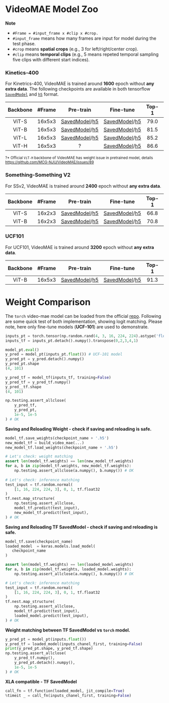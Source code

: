 # VideoMAE Model Zoo

**Note**

- `#Frame = #input_frame x #clip x #crop.`
- `#input_frame` means how many frames are input for model during the test phase.
- `#crop` means **spatial crops** (e.g., 3 for left/right/center crop).
- `#clip` means **temporal clips** (e.g., 5 means repeted temporal sampling five clips with different start indices).

### Kinetics-400

For Kinetrics-400, VideoMAE is trained around **1600** epoch without **any extra data**. The following checkpoints are available in both tensorflow [`SavedModel`](https://www.tensorflow.org/guide/saved_model) and [`h5`](https://keras.io/api/saving/weights_saving_and_loading/#save_weights-method) format.


| Backbone | \#Frame | Pre-train | Fine-tune | Top-1 | Top-5 |
 | :--: | :--: | :--: | :--: | :---: | :---: |
  ViT-S    | 16x5x3  | [SavedModel](https://github.com/innat/VideoMAE/releases/download/v1.1/TFVideoMAE_S_K400_16x224_PT.zip)/[h5](https://github.com/innat/VideoMAE/releases/download/v1.0/TFVideoMAE_S_K400_16x224_PT.h5) | [SavedModel](https://github.com/innat/VideoMAE/releases/download/v1.1/TFVideoMAE_S_K400_16x224_FT.zip)/[h5](https://github.com/innat/VideoMAE/releases/download/v1.0/TFVideoMAE_S_16x224_FT.h5) | 79.0 | 93.8   |
  ViT-B    | 16x5x3  | [SavedModel](https://github.com/innat/VideoMAE/releases/download/v1.1/TFVideoMAE_B_K400_16x224_PT.zip)/[h5](https://github.com/innat/VideoMAE/releases/download/v1.0/TFVideoMAE_B_K400_16x224_PT.h5) | [SavedModel](https://github.com/innat/VideoMAE/releases/download/v1.1/TFVideoMAE_B_K400_16x224_FT.zip)/[h5](https://github.com/innat/VideoMAE/releases/download/v1.0/TFVideoMAE_B_K400_16x224_FT.h5) | 81.5  | 95.1  |
  ViT-L    | 16x5x3  | [SavedModel](https://github.com/innat/VideoMAE/releases/download/v1.1/TFVideoMAE_L_K400_16x224_PT.zip)/[h5](https://github.com/innat/VideoMAE/releases/download/v1.0/TFVideoMAE_L_K400_16x224_PT.h5) | [SavedModel](https://github.com/innat/VideoMAE/releases/download/v1.0/TFVideoMAE_L_K400_16x224_FT.h5)/[h5](https://github.com/innat/VideoMAE/releases/download/v1.0/TFVideoMAE_L_K400_16x224_FT.h5) | 85.2  | 96.8  |
  ViT-H    | 16x5x3  | ? | [SavedModel](https://drive.google.com/drive/folders/1DdwGd-EXD0Rc-05mirZOU3W7b8LlHYJ7?usp=sharing)/[h5](https://drive.google.com/file/d/1ZS7fWw3SbgKpLAdN7QQLm9_pIomwYEtI/view?usp=sharing) | 86.6 | 97.1   |

<sup>?* Official `ViT-H` backbone of VideoMAE has weight issue in pretrained model, details https://github.com/MCG-NJU/VideoMAE/issues/89</sup>

### Something-Something V2

For SSv2, VideoMAE is trained around **2400** epoch without **any extra data**.

| Backbone | \#Frame |                          Pre-train                           |                          Fine-tune                           | Top-1 | Top-5 |
| :------: | :-----: | :----------------------------------------------------------: | :----------------------------------------------------------: | :---: | :---: |
|  ViT-S    | 16x2x3  | [SavedModel](https://github.com/innat/VideoMAE/releases/download/v1.1/TFVideoMAE_S_SSv2_16x224_PT.zip)/[h5](https://github.com/innat/VideoMAE/releases/download/v1.0/TFVideoMAE_S_SSv2_16x224_PT.h5) | [SavedModel](https://github.com/innat/VideoMAE/releases/download/v1.1/TFVideoMAE_S_SSv2_16x224_FT.zip)/[h5](https://github.com/innat/VideoMAE/releases/download/v1.0/TFVideoMAE_S_SSv2_16x224_FT.h5) | 66.8 | 90.3 |
|  ViT-B    | 16x2x3  | [SavedModel](https://github.com/innat/VideoMAE/releases/download/v1.1/TFVideoMAE_B_SSv2_16x224_PT.zip)/[h5](https://github.com/innat/VideoMAE/releases/download/v1.0/TFVideoMAE_B_SSv2_16x224_PT.h5) | [SavedModel](https://github.com/innat/VideoMAE/releases/download/v1.1/TFVideoMAE_B_SSv2_16x224_FT.zip)/[h5](https://github.com/innat/VideoMAE/releases/download/v1.0/TFVideoMAE_B_SSv2_16x224_FT.h5) | 70.8  | 92.4  |


### UCF101

For UCF101, VideoMAE is trained around **3200** epoch without **any extra data**.

| Backbone | \#Frame |  Pre-train  |  Fine-tune   | Top-1 | Top-5 |
| :---: | :-----: | :----: | :----: | :---: | :---: |
|  ViT-B   |  16x5x3  | [SavedModel](https://github.com/innat/VideoMAE/releases/download/v1.1/TFVideoMAE_B_UCF_16x224_PT.zip)/[h5](https://github.com/innat/VideoMAE/releases/download/v1.0/TFVideoMAE_B_UCF_16x224_PT.h5)  | [SavedModel](https://github.com/innat/VideoMAE/releases/download/v1.1/TFVideoMAE_B_UCF_16x224_FT.zip)/[h5](https://github.com/innat/VideoMAE/releases/download/v1.0/TFVideoMAE_B_UCF_16x224_FT.h5) | 91.3 |  98.5 |



# Weight Comparison

The `torch` video-mae model can be loaded from the official [repo](https://github.com/MCG-NJU/VideoMAE). Following are some quick test of both implementation, showing logit matching. Please note, here only fine-tune models (**UCF-101**) are used to demonstrate. 

```python
inputs_pt = torch.tensor(np.random.rand(4, 3, 16, 224, 224).astype('float32'))
inputs_tf = inputs_pt.detach().numpy().transpose(0,2,3,4,1)

model_pt.eval()
y_pred = model_pt(inputs_pt.float()) # UCF-101 model
y_pred_pt = y_pred.detach().numpy()
y_pred_pt.shape
(4, 101)

y_pred_tf = model_tf(inputs_tf, training=False)
y_pred_tf = y_pred_tf.numpy()
y_pred__tf.shape
(4, 101)

np.testing.assert_allclose(
    y_pred_tf, 
    y_pred_pt, 
    1e-5, 1e-5
) # OK
```

**Saving and Reloading Weight - check if saving and reloading is safe.**

```python
model_tf.save_weights(checkpoint_name + '.h5')
new_model_tf = build_video_mae(...)
new_model_tf.load_weights(checkpoint_name + '.h5')

# Let's check: weight matching
assert len(model_tf.weights) == len(new_model_tf.weights)
for a, b in zip(model_tf.weights, new_model_tf.weights):
    np.testing.assert_allclose(a.numpy(), b.numpy()) # OK
    
# Let's check: inference matching
test_input = tf.random.normal(
    [1, 16, 224, 224, 3], 0, 1, tf.float32
)
tf.nest.map_structure(
    np.testing.assert_allclose,
    model_tf.predict(test_input),
    new_model_tf.predict(test_input),
) # OK
```

**Saving and Reloading TF SavedModel - check if saving and reloading is safe.**

```python
model_tf.save(checkpoint_name)
loaded_model  = keras.models.load_model(
   checkpoint_name
)

assert len(model_tf.weights) == len(loaded_model.weights)
for a, b in zip(model_tf.weights, loaded_model.weights):
    np.testing.assert_allclose(a.numpy(), b.numpy()) # OK

# Let's check: inference matching
test_input = tf.random.normal(
    [1, 16, 224, 224, 3], 0, 1, tf.float32
)
tf.nest.map_structure(
    np.testing.assert_allclose,
    model_tf.predict(test_input),
    loaded_model.predict(test_input),
) # OK
```

**Weight matching between TF SavedModel vs `torch` model.**

```python
y_pred_pt = model_pt(inputs.float())
y_pred_tf = loaded_model(inputs_chanel_first, training=False)
print(y_pred_pt.shape, y_pred_tf.shape)
np.testing.assert_allclose(
    y_pred_tf.numpy(), 
    y_pred_pt.detach().numpy(), 
    1e-5, 1e-5
) # OK
```

**XLA compatible - TF SavedModel**

```python
call_fn = tf.function(loaded_model, jit_compile=True)
%timeit _ = call_fn(inputs_chanel_first, training=False)
```
